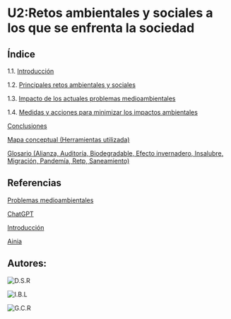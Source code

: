 # U2:Retos ambientales y sociales a los que se enfrenta la sociedad  


## Índice 

1.1. [Introducción](impacto.md)

1.2. [Principales retos ambientales y sociales](Principales_retos_ambientales.md)

1.3. [Impacto de los actuales problemas medioambientales](Impacto.md)

1.4. [Medidas y acciones para minimizar los impactos ambientales](Medidas_y_acciones.md)
 
[Conclusiones](Conclusiones.md)

[Mapa conceptual (Herramientas utilizada)](Mapa_Conceptual.md)

[Glosario (Alianza, Auditoría, Biodegradable, Efecto invernadero, Insalubre, Migración, Pandemía, Retp, Saneamiento)](Glosario.md)

## Referencias

[Problemas medioambientales](https://www.ecolatras.es/blog/cambio-climatico/problemas-medioambientales-del-planeta)

[ChatGPT](https://openai.com/)

[Introducción](https://www.google.com/url?sa=t&source=web&rct=j&opi=89978449&url=https://dialnet.unirioja.es/descarga/articulo/9095451.pdf)

[Ainia](https://www.ainia.com/ainia-news/10-acciones-empresas-reducir-impacto-ambiental)

## Autores:

![D.S.R](https://github.com/JohnDSil/Retos_Ambientales)

![I.B.L](https://github.com/IvanBL8/Retos_Ambientales)

![G.C.R](https://github.com/Guille98-ASIR/Retos_Ambientales)

